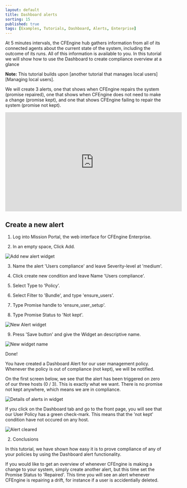 ```yaml
---
layout: default
title: Dashboard alerts
sorting: 15
published: true
tags: [Examples, Tutorials, Dashboard, Alerts, Enterprise]
---
```


At 5 minutes intervals, the CFEngine hub gathers information from all of its connected agents about the current state of the system, including the outcome of its runs. All of this information is available to you. In this tutorial we will show how to use the Dashboard to create compliance overview at a glance

**Note:** This tutorial builds upon [another tutorial that manages local users][Managing local users].

We will create 3 alerts, one that shows when CFEngine repairs the system (promise repaired), one that shows when CFEngine does not need to make a change (promise kept), and one that shows CFEngine failing to repair the system (promise not kept).

<iframe width="560" height="315" src="https://www.youtube.com/embed/Wq-NC2Avxmg" frameborder="0" allow="accelerometer; autoplay; clipboard-write; encrypted-media; gyroscope; picture-in-picture" allowfullscreen></iframe>

## Create a new alert

1. Log into Mission Portal, the web interface for CFEngine Enterprise.

2. In an empty space, Click Add.

![Add new alert widget](create_dashboard_alert2.png)

3. Name the alert 'Users compliance' and leave Severity-level at 'medium'.

4. Click create new condition and leave Name 'Users compliance'.

5. Select Type to 'Policy'.

6. Select Filter to 'Bundle', and type 'ensure_users'.

7. Type Promise handle to 'ensure_user_setup'.

8. Type Promise Status to 'Not kept'.

![New Alert widget](create_dashboard_alert2.png)

9. Press 'Save button' and give the Widget an descriptive name.

![New widget name](create_dashboard_alert3.png)

Done!

You have created a Dashboard Alert for our user management policy. Whenever the policy is out of compliance (not kept), we will be notified.

On the first screen below, we see that the alert has been triggered on zero of our three hosts (0 / 3). This is exactly what we want. There is no promise not kept anywhere, which means we are in compliance.

![Details of alerts in widget](create_dashboard_alert4.png)

If you click on the Dashboard tab and go to the front page, you will see that our User Policy has a green check-mark. This means that the 'not kept' condition have not occured on any host.

![Alert cleared](create_dashboard_alert5.png)

2. Conclusions

In this tutorial, we have shown how easy it is to prove compliance of any of your policies by using the Dashboard alert functionality.

If you would like to get an overview of whenever CFEngine is making a change to your system, simply create another alert, but this time set the Promise Status to 'Repaired'. This time you will see an alert whenever CFEngine is repairing a drift, for instance if a user is accidentially deleted.
